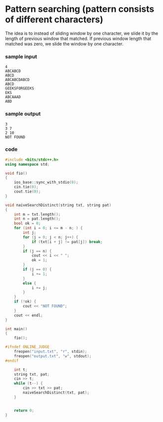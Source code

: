 # Pattern searching (pattern consists of different characters)
The idea is to instead of sliding window by one character, we slide it by the length of previous window that matched. If previous window length that matched was zero, we slide the window by one character.

### sample input
```
4
ABCABCD
ABCD
ABCABCDABCD
ABCD
GEEKSFORGEEKS
EKS
ABCAAAD
ABD
```

### sample output
```
3
3 7
2 10
NOT FOUND
```

### code
```cpp
#include <bits/stdc++.h>
using namespace std;

void fio()
{
	ios_base::sync_with_stdio(0);
	cin.tie(0);
	cout.tie(0);
}

void naiveSearchDistinct(string txt, string pat)
{
	int m = txt.length();
	int n = pat.length();
	bool ok = 0;
	for (int i = 0; i <= m - n; ) {
		int j;
		for (j = 0; j < n; j++) {
			if (txt[i + j] != pat[j]) break;
		}
		if (j == n) {
			cout << i << " ";
			ok = 1;
		}
		if (j == 0) {
			i += 1;
		}
		else {
			i += j;
		}
	}
	if (!ok) {
		cout << "NOT FOUND";
	}
	cout << endl;
}

int main()
{
	fio();

#ifndef ONLINE_JUDGE
	freopen("input.txt", "r", stdin);
	freopen("output.txt", "w", stdout);
#endif

	int t;
	string txt, pat;
	cin >> t;
	while (t--) {
		cin >> txt >> pat;
		naiveSearchDistinct(txt, pat);
	}


	return 0;
}
